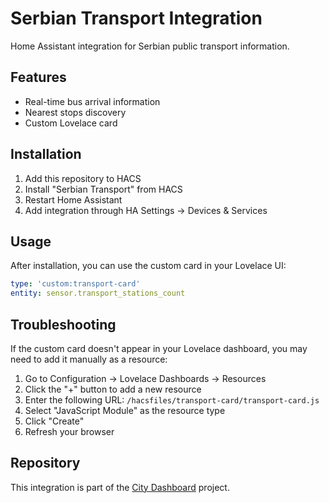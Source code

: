 # Serbian Transport Integration

Home Assistant integration for Serbian public transport information.

## Features
- Real-time bus arrival information
- Nearest stops discovery
- Custom Lovelace card

## Installation
1. Add this repository to HACS
2. Install "Serbian Transport" from HACS
3. Restart Home Assistant
4. Add integration through HA Settings -> Devices & Services

## Usage
After installation, you can use the custom card in your Lovelace UI:

```yaml
type: 'custom:transport-card'
entity: sensor.transport_stations_count
```

## Troubleshooting

If the custom card doesn't appear in your Lovelace dashboard, you may need to add it manually as a resource:

1. Go to Configuration -> Lovelace Dashboards -> Resources
2. Click the "+" button to add a new resource
3. Enter the following URL: `/hacsfiles/transport-card/transport-card.js`
4. Select "JavaScript Module" as the resource type
5. Click "Create"
6. Refresh your browser

## Repository

This integration is part of the [City Dashboard](https://github.com/dzarlax/city-dashboard) project.